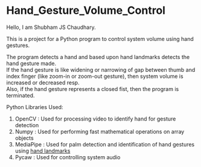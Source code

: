 # Hand_Gesture_Volume_Control
Hello, I am Shubham JS Chaudhary.  

This is a project for a Python program to control system volume using hand gestures.  
  
The program detects a hand and based upon hand landmarks detects the hand gesture made.   
If the hand gesture is like widening or narrowing of gap between thumb and index finger (like zoom-in or zoom-out gesture), then system volume is increased or decreased resp.  
Also, if the hand gesture represents a closed fist, then the program is terminated.  
  
Python Libraries Used:  
1. OpenCV     :  Used for processing video to identify hand for gesture detection
2. Numpy      :  Used for performing fast mathematical operations on array objects
3. MediaPipe  :  Used for palm detection and identification of hand gestures using [hand landmarks](https://github.com/Stellar-X/Hand_Gesture_Volume_Control/blob/main/hand_landmarks.png) 
4. Pycaw      :  Used for controlling system audio


